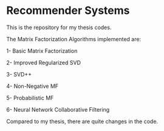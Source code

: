 # Recommender Systems
This is the repository for my thesis codes. 

The Matrix Factorization Algorithms implemented are:

1- Basic Matrix Factorization

2- Improved Regularized SVD 

3- SVD++ 

4- Non-Negative MF

5- Probabilistic MF 

6- Neural Network Collaborative Filtering 


Compared to my thesis, there are quite changes in the code.
